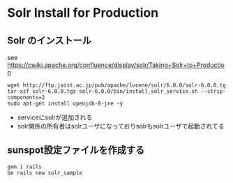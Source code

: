 # Solr Install for Production
## Solr のインストール
see https://cwiki.apache.org/confluence/display/solr/Taking+Solr+to+Production
```
wget http://ftp.jaist.ac.jp/pub/apache/lucene/solr/6.0.0/solr-6.0.0.tg
tar xzf solr-6.0.0.tgz solr-6.0.0/bin/install_solr_service.sh --strip-components=2
sudo apt-get install openjdk-8-jre -y
```
* serviceにsolrが追加される
* solr関係の所有者はsolrユーザになっておりsolrもsolrユーザで起動されてる

## sunspot設定ファイルを作成する
```
gem i rails
be rails new solr_sample
```

